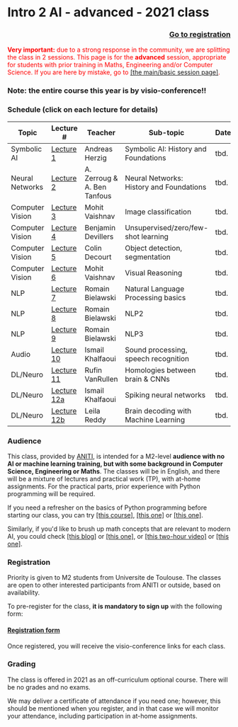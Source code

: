 # Intro 2 AI  - advanced -  2021 class
<div style="text-align: right"><a href="registration"> <h3>Go to registration</h3></a> </div>

<div style="color: red"><span style="font-weight: bold">Very important:</span> due to a strong response in the community, we are splitting the class in 2 sessions. This page is for the <span style="font-weight: bold">advanced</span> session, appropriate for students with prior training in Maths, Engineering and/or Computer Science. If you are here by mistake, go to <a href="https://rufinv.github.io/Intro2AI-class/">[the main/basic session page]</a>. </div>

### Note: the entire course this year is by visio-conference!!

### Schedule (click on each lecture for details)

| Topic | Lecture # | Teacher | Sub-topic | Date  |  Time   |
|--------------|---------|---------------|----------------------------|--------------|--------|
| Symbolic AI  | [Lecture 1](./Lecture1/index.md) | Andreas Herzig | Symbolic AI: History and Foundations |  tbd. | 5-7pm |
| Neural Networks  | [Lecture 2](./Lecture2/index.md) | A. Zerroug & A. Ben Tanfous | Neural Networks: History and Foundations |  tbd. | 5-7pm |
| Computer Vision  | [Lecture 3](./Lecture3/index.md) | Mohit Vaishnav | Image classification |  tbd. | 5-7pm |
| Computer Vision  | [Lecture 4](./Lecture4/index.md) | Benjamin Devillers | Unsupervised/zero/few-shot learning |  tbd. | 5-7pm |
| Computer Vision  | [Lecture 5](./Lecture5/index.md) | Colin Decourt | Object detection, segmentation |  tbd. | 5-7pm |
| Computer Vision  | [Lecture 6](./Lecture6/index.md) | Mohit Vaishnav | Visual Reasoning |  tbd. | 5-7pm |
| NLP  | [Lecture 7](./Lecture7/index.md) | Romain Bielawski | Natural Language Processing basics |  tbd. | 5-7pm |
| NLP  | [Lecture 8](./Lecture8/index.md) | Romain Bielawski | NLP2 |  tbd. | 5-7pm |
| NLP  | [Lecture 9](./Lecture9/index.md) | Romain Bielawski | NLP3 |  tbd. | 5-7pm |
| Audio  | [Lecture 10](./Lecture10/index.md) | Ismail Khalfaoui | Sound processing, speech recognition |  tbd. | 5-7pm |
| DL/Neuro  | [Lecture 11](./Lecture11/index.md) | Rufin VanRullen | Homologies between brain & CNNs |  tbd. | 5-7pm |
| DL/Neuro  | [Lecture 12a](./Lecture12a/index.md) | Ismail Khalfaoui  | Spiking neural networks |  tbd. | 5-6pm |
| DL/Neuro  | [Lecture 12b](./Lecture12b/index.md) | Leila Reddy | Brain decoding with Machine Learning |  tbd. | 6-7pm |

### Audience
This class, provided by [ANITI](https://aniti.univ-toulouse.fr/en/), is intended for a M2-level **audience with no AI or machine learning training, but with some background in Computer Science, Engineering or Maths**. The classes will be in English, and there will be a mixture of lectures and practical work (TP), with at-home assignments. For the practical parts, prior experience with Python programming will be required. 

If you need a refresher on the basics of Python programming before starting our class, you can try [[this course]](https://www.python-course.eu), [[this one]](https://thepythonguru.com/) or [[this one]](https://www.programiz.com/python-programming). 

Similarly, if you'd like to brush up math concepts that are relevant to modern AI, you could check [[this blog]](https://www.edureka.co/blog/mathematics-for-machine-learning/) or [[this one]](https://www.analyticsvidhya.com/blog/2019/10/mathematics-behind-machine-learning/), or [[this two-hour video]](https://www.youtube.com/watch?v=iyxqcS1u5go) or [[this one]](https://www.youtube.com/watch?v=1VSZtNYMntM). 

### Registration
Priority is given to M2 students from Universite de Toulouse. The classes are open to other interested participants from ANITI or outside, based on availability. 

To pre-register for the class, **it is mandatory to sign up** with the following form:
#### [Registration form](registration)

Once registered, you will receive the visio-conference links for each class.

### Grading
The class is offered in 2021 as an off-curriculum optional course. There will be no grades and no exams. 

We may deliver a certificate of attendance if you need one; however, this should be mentioned when you register, and in that case we will monitor your attendance, including participation in at-home assignments.


